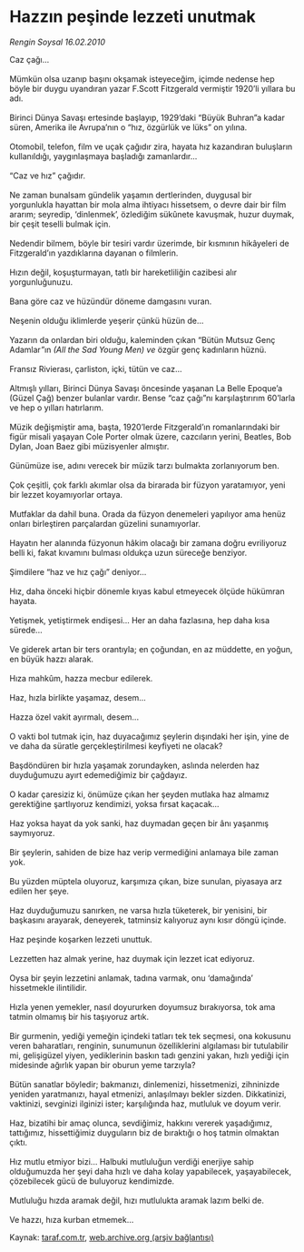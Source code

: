 # Hazzın peşinde lezzeti unutmak

*Rengin Soysal 16.02.2010*

<div class="yazi">Caz çağı... <br/><br/>Mümkün olsa uzanıp başını okşamak isteyeceğim, içimde nedense hep böyle bir duygu uyandıran yazar F.Scott Fitzgerald vermiştir 1920’li yıllara bu adı. <br/><br/>Birinci Dünya Savaşı ertesinde başlayıp, 1929’daki “Büyük Buhran”a kadar süren, Amerika ile Avrupa’nın o “hız, özgürlük ve lüks” on yılına. <br/><br/>Otomobil, telefon, film ve uçak çağıdır zira, hayata hız kazandıran buluşların kullanıldığı, yaygınlaşmaya başladığı zamanlardır... <br/><br/>“Caz ve hız” çağıdır. <br/><br/>Ne zaman bunalsam gündelik yaşamın dertlerinden, duygusal bir yorgunlukla hayattan bir mola alma ihtiyacı hissetsem, o devre dair bir film ararım; seyredip, ‘dinlenmek’, özlediğim sükûnete kavuşmak, huzur duymak, bir çeşit teselli bulmak için. <br/><br/>Nedendir bilmem, böyle bir tesiri vardır üzerimde, bir kısmının hikâyeleri de Fitzgerald’ın yazdıklarına dayanan o filmlerin. <br/><br/>Hızın değil, koşuşturmayan, tatlı bir hareketliliğin cazibesi alır yorgunluğunuzu. <br/><br/>Bana göre caz ve hüzündür döneme damgasını vuran. <br/><br/>Neşenin olduğu iklimlerde yeşerir çünkü hüzün de... <br/><br/>Yazarın da onlardan biri olduğu, kaleminden çıkan “Bütün Mutsuz Genç Adamlar<i>”</i>ın<i> (All the Sad Young Men) ve </i>özgür genç kadınların hüznü. <br/><br/>Fransız Rivierası, çarliston, içki, tütün ve caz... <br/><br/>Altmışlı yılları, Birinci Dünya Savaşı öncesinde yaşanan La Belle Epoque’a (Güzel Çağ) benzer bulanlar vardır. Bense “caz çağı”nı karşılaştırırım 60’larla ve hep o yılları hatırlarım. <br/><br/>Müzik değişmiştir ama, başta, 1920’lerde Fitzgerald’ın romanlarındaki bir figür misali yaşayan Cole Porter olmak üzere, cazcıların yerini, Beatles, Bob Dylan, Joan Baez gibi müzisyenler almıştır. <br/><br/>Günümüze ise, adını verecek bir müzik tarzı bulmakta zorlanıyorum ben. <br/><br/>Çok çeşitli, çok farklı akımlar olsa da birarada bir füzyon yaratamıyor, yeni bir lezzet koyamıyorlar ortaya. <br/><br/>Mutfaklar da dahil buna. Orada da füzyon denemeleri yapılıyor ama henüz onları birleştiren parçalardan güzelini sunamıyorlar. <br/><br/>Hayatın her alanında füzyonun hâkim olacağı bir zamana doğru evriliyoruz belli ki, fakat kıvamını bulması oldukça uzun süreceğe benziyor. <br/><br/>Şimdilere “haz ve hız çağı” deniyor... <br/><br/>Hız, daha önceki hiçbir dönemle kıyas kabul etmeyecek ölçüde hükümran hayata. <br/><br/>Yetişmek, yetiştirmek endişesi... Her an daha fazlasına, hep daha kısa sürede... <br/><br/>Ve giderek artan bir ters orantıyla; en çoğundan, en az müddette, en yoğun, en büyük hazzı alarak. <br/><br/>Hıza mahkûm, hazza mecbur edilerek. <br/><br/>Haz, hızla birlikte yaşamaz, desem... <br/><br/>Hazza özel vakit ayırmalı, desem... <br/><br/>O vakti bol tutmak için, haz duyacağımız şeylerin dışındaki her işin, yine de ve daha da süratle gerçekleştirilmesi keyfiyeti ne olacak? <br/><br/>Başdöndüren bir hızla yaşamak zorundayken, aslında nelerden haz duyduğumuzu ayırt edemediğimiz bir çağdayız. <br/><br/>O kadar çaresiziz ki, önümüze çıkan her şeyden mutlaka haz almamız gerektiğine şartlıyoruz kendimizi, yoksa fırsat kaçacak... <br/><br/>Haz yoksa hayat da yok sanki, haz duymadan geçen bir ânı yaşanmış saymıyoruz. <br/><br/>Bir şeylerin, sahiden de bize haz verip vermediğini anlamaya bile zaman yok. <br/><br/>Bu yüzden müptela oluyoruz, karşımıza çıkan, bize sunulan, piyasaya arz edilen her şeye. <br/><br/>Haz duyduğumuzu sanırken, ne varsa hızla tüketerek, bir yenisini, bir başkasını arayarak, deneyerek, tatminsiz kalıyoruz aynı kısır döngü içinde. <br/><br/>Haz peşinde koşarken lezzeti unuttuk. <br/><br/>Lezzetten haz almak yerine, haz duymak için lezzet icat ediyoruz. <br/><br/>Oysa bir şeyin lezzetini anlamak, tadına varmak, onu ‘damağında’ hissetmekle ilintilidir. <br/><br/>Hızla yenen yemekler, nasıl doyururken doyumsuz bırakıyorsa, tok ama tatmin olmamış bir his taşıyoruz artık. <br/><br/>Bir gurmenin, yediği yemeğin içindeki tatları tek tek seçmesi, ona kokusunu veren baharatları, renginin, sunumunun özelliklerini algılaması bir tutulabilir mi, gelişigüzel yiyen, yediklerinin baskın tadı genzini yakan, hızlı yediği için midesinde ağırlık yapan bir oburun yeme tarzıyla? <br/><br/>Bütün sanatlar böyledir; bakmanızı, dinlemenizi, hissetmenizi, zihninizde yeniden yaratmanızı, hayal etmenizi, anlaşılmayı bekler sizden. Dikkatinizi, vaktinizi, sevginizi ilginizi ister; karşılığında haz, mutluluk ve doyum verir. <br/><br/>Haz, bizatihi bir amaç olunca, sevdiğimiz, hakkını vererek yaşadığımız, tattığımız, hissettiğimiz duyguların biz de bıraktığı o hoş tatmin olmaktan çıktı. <br/><br/>Hız mutlu etmiyor bizi... Halbuki mutluluğun verdiği enerjiye sahip olduğumuzda her şeyi daha hızlı ve daha kolay yapabilecek, yaşayabilecek, çözebilecek gücü de buluyoruz kendimizde. <br/><br/>Mutluluğu hızda aramak değil, hızı mutlulukta aramak lazım belki de. <br/><br/>Ve hazzı, hıza kurban etmemek...</div>

Kaynak: [taraf.com.tr](http://www.taraf.com.tr:80/makale/10068.htm), [web.archive.org (arşiv bağlantısı)](http://web.archive.org/web/20100501054600/http://www.taraf.com.tr:80/makale/10068.htm)
